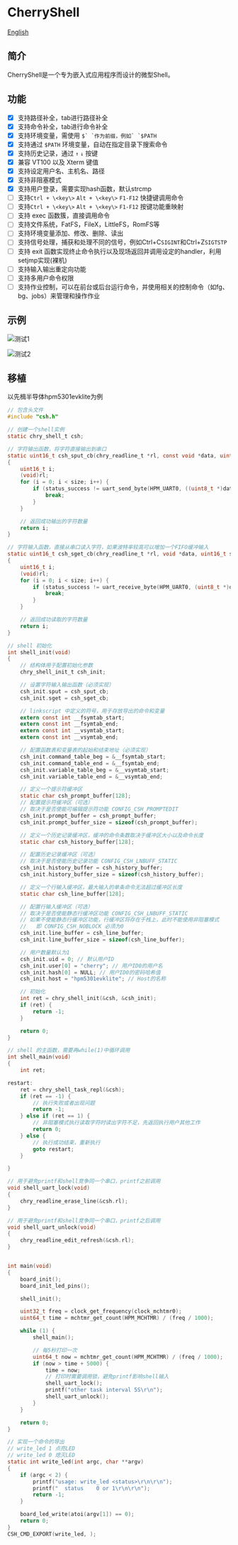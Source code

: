 # CherryShell

[English](./README.md)

## 简介

CherryShell是一个专为嵌入式应用程序而设计的微型Shell。

## 功能
- [x] 支持路径补全，tab进行路径补全
- [x] 支持命令补全，tab进行命令补全
- [x] 支持环境变量，需使用 ``$` `作为前缀，例如` `$PATH``
- [x] 支持通过 ``$PATH`` 环境变量，自动在指定目录下搜索命令
- [x] 支持历史记录，通过 ``↑`` ``↓`` 按键
- [x] 兼容 VT100 以及 Xterm 键值
- [x] 支持设定用户名、主机名、路径
- [x] 支持非阻塞模式
- [x] 支持用户登录，需要实现hash函数，默认strcmp
- [ ] 支持``Ctrl + \<key\>`` ``Alt + \<key\>`` ``F1-F12`` 快捷键调用命令
- [ ] 支持``Ctrl + \<key\>`` ``Alt + \<key\>`` ``F1-F12`` 按键功能重映射
- [ ] 支持 exec 函数簇，直接调用命令
- [ ] 支持文件系统，FatFS，FileX，LittleFS，RomFS等
- [ ] 支持环境变量添加、修改、删除、读出
- [ ] 支持信号处理，捕获和处理不同的信号，例如Ctrl+C``SIGINT``和Ctrl+Z``SIGTSTP``
- [ ] 支持 exit 函数实现终止命令执行以及现场返回并调用设定的handler，利用setjmp实现(裸机)
- [ ] 支持输入输出重定向功能
- [ ] 支持多用户命令权限
- [ ] 支持作业控制，可以在前台或后台运行命令，并使用相关的控制命令（如fg、bg、jobs）来管理和操作作业

## 示例

![测试1](./doc/test1.png)

![测试2](./doc/test2.png)

## 移植

以先楫半导体hpm5301evklite为例
``` c
// 包含头文件
#include "csh.h"

// 创建一个shell实例
static chry_shell_t csh;

```

``` c
// 字符输出函数，将字符直接输出到串口
static uint16_t csh_sput_cb(chry_readline_t *rl, const void *data, uint16_t size)
{
    uint16_t i;
    (void)rl;
    for (i = 0; i < size; i++) {
        if (status_success != uart_send_byte(HPM_UART0, ((uint8_t *)data)[i])) {
            break;
        }
    }

    // 返回成功输出的字符数量
    return i;
}

```

``` c
// 字符输入函数，直接从串口读入字符，如果波特率较高可以增加一个FIFO缓冲输入
static uint16_t csh_sget_cb(chry_readline_t *rl, void *data, uint16_t size)
{
    uint16_t i;
    (void)rl;
    for (i = 0; i < size; i++) {
        if (status_success != uart_receive_byte(HPM_UART0, (uint8_t *)data + i)) {
            break;
        }
    }

    // 返回成功读取的字符数量
    return i;
}
```

``` c
// shell 初始化
int shell_init(void)
{
    // 结构体用于配置初始化参数
    chry_shell_init_t csh_init;

    // 设置字符输入输出函数（必须实现）
    csh_init.sput = csh_sput_cb;
    csh_init.sget = csh_sget_cb;

    // linkscript 中定义的符号，用于存放导出的命令和变量
    extern const int __fsymtab_start;
    extern const int __fsymtab_end;
    extern const int __vsymtab_start;
    extern const int __vsymtab_end;

    // 配置函数表和变量表的起始和结束地址（必须实现）
    csh_init.command_table_beg = &__fsymtab_start;
    csh_init.command_table_end = &__fsymtab_end;
    csh_init.variable_table_beg = &__vsymtab_start;
    csh_init.variable_table_end = &__vsymtab_end;

    // 定义一个提示符缓冲区
    static char csh_prompt_buffer[128];
    // 配置提示符缓冲区（可选）
    // 取决于是否使能可编辑提示符功能 CONFIG_CSH_PROMPTEDIT
    csh_init.prompt_buffer = csh_prompt_buffer;
    csh_init.prompt_buffer_size = sizeof(csh_prompt_buffer);

    // 定义一个历史记录缓冲区，缓冲的命令条数取决于缓冲区大小以及命令长度
    static char csh_history_buffer[128];

    // 配置历史记录缓冲区（可选）
    // 取决于是否使能历史记录功能 CONFIG_CSH_LNBUFF_STATIC
    csh_init.history_buffer = csh_history_buffer;
    csh_init.history_buffer_size = sizeof(csh_history_buffer);

    // 定义一个行输入缓冲区，最大输入的单条命令无法超过缓冲区长度
    static char csh_line_buffer[128];

    // 配置行输入缓冲区（可选）
    // 取决于是否使能静态行缓冲区功能 CONFIG_CSH_LNBUFF_STATIC
    // 如果不使能静态行缓冲区功能，行缓冲区将存在于栈上，此时不能使用非阻塞模式
    //   即 CONFIG_CSH_NOBLOCK 必须为0
    csh_init.line_buffer = csh_line_buffer;
    csh_init.line_buffer_size = sizeof(csh_line_buffer);

    // 用户数量默认为1
    csh_init.uid = 0; // 默认用户ID
    csh_init.user[0] = "cherry"; // 用户ID0的用户名
    csh_init.hash[0] = NULL; // 用户ID0的密码哈希值
    csh_init.host = "hpm5301evklite"; // Host的名称

    // 初始化
    int ret = chry_shell_init(&csh, &csh_init);
    if (ret) {
        return -1;
    }

    return 0;
}
```

``` c
// shell 的主函数，需要再while(1)中循环调用
int shell_main(void)
{
    int ret;

restart:
    ret = chry_shell_task_repl(&csh);
    if (ret == -1) {
        // 执行失败或者出现问题
        return -1;
    } else if (ret == 1) {
        // 非阻塞模式执行读取字符时读出字符不足，先返回执行用户其他工作
        return 0;
    } else {
        // 执行成功结束，重新执行
        goto restart;
    }

}

```

``` c
// 用于避免printf和shell竞争同一个串口，printf之前调用
void shell_uart_lock(void)
{
    chry_readline_erase_line(&csh.rl);
}

// 用于避免printf和shell竞争同一个串口，printf之后调用
void shell_uart_unlock(void)
{
    chry_readline_edit_refresh(&csh.rl);
}
```

``` c

int main(void)
{
    board_init();
    board_init_led_pins();

    shell_init();

    uint32_t freq = clock_get_frequency(clock_mchtmr0);
    uint64_t time = mchtmr_get_count(HPM_MCHTMR) / (freq / 1000);

    while (1) {
        shell_main();

        // 每5秒打印一次
        uint64_t now = mchtmr_get_count(HPM_MCHTMR) / (freq / 1000);
        if (now > time + 5000) {
            time = now;
            // 打印时需要调用锁，避免printf影响shell输入
            shell_uart_lock();
            printf("other task interval 5S\r\n");
            shell_uart_unlock();
        }
    }

    return 0;
}
```

``` c
// 实现一个命令的导出
// write_led 1 点亮LED
// write_led 0 熄灭LED
static int write_led(int argc, char **argv)
{
    if (argc < 2) {
        printf("usage: write_led <status>\r\n\r\n");
        printf("  status    0 or 1\r\n\r\n");
        return -1;
    }

    board_led_write(atoi(argv[1]) == 0);
    return 0;
}
CSH_CMD_EXPORT(write_led, );

```
